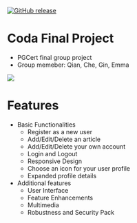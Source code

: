 [![GitHub release](https://img.shields.io/github/release/129emma/Coda_Final_Project.svg)]()


# Coda Final Project
- PGCert final group project 
- Group memeber: Qian, Che, Gin, Emma

![](http://progressed.io/bar/100?title=completed)

# Features
- Basic Functionalities
     - Register as a new user
     - Add/Edit/Delete an article
     - Add/Edit/Delete your own account
     - Login and Logout
     - Responsive Design
     - Choose an icon for your user profile
     - Expanded profile details
- Additional features
     - User Interface
     - Feature Enhancements
     - Multimedia
     - Robustness and Security Pack
